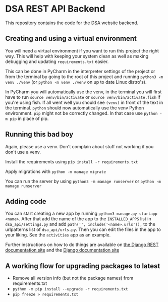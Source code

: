 # DSA REST API Backend

This repository contains the code for the DSA website backend. 

## Creating and using a virtual environment
You will need a virtual environment if you want to run this project the right way.
This will help with keeping your system clean as well as making debugging and updating `requirements.txt` easier.

This can be done in PyCharm in the interpreter settings of the project
or from the terminal by going to the root of this project and running `python3 -m venv ./venv`
(or `python -m venv ./venv` on up to date Linux distro's).

In PyCharm you will automatically use the venv, in the terminal you will first have to run `source venv/bin/activate` or
`source venv/bin/activate.fish` if you're using fish.
If all went well you should see `(venv)` in front of the text in the terminal.
`python` should now automatically use the venv Python environment.
`pip` might not be correctly changed. In that case use `python -m pip` in place of pip.

## Running this bad boy
Again, please use a venv. Don't complain about stuff not working if you don't use a venv.

Install the requirements using `pip install -r requirements.txt`

Apply migrations with `python -m manage migrate`

You can run the server by using `python3 -m manage runserver` or `python -m manage runserver`

## Adding code
You can start creating a new app by running `python3 manage.py startapp <name>`. 
After that add the name of the app to the `INSTALLED_APPS` list in `dsa_api/settings.py` and add `path('', include('<name>.urls')),` to the urlpatterns list of `dsa_api/urls.py`. Then you can edit the files in the app to your liking. See the `activities` app as an example. 

Further instructions on how to do things are available on 
[the Django REST documentation site](https://www.django-rest-framework.org/)
and the [Django documentation site](https://docs.djangoproject.com/en/3.0/)



## A working flow for upgrading packages to latest
- Remove all version info (but not the package names) from requirements.txt
- `python -m pip install --upgrade -r requirements.txt`
- `pip freeze > requirements.txt`